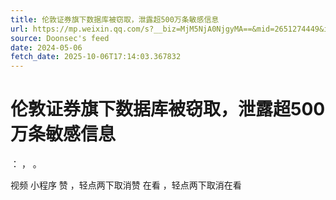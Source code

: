 ```yaml
---
title: 伦敦证券旗下数据库被窃取，泄露超500万条敏感信息
url: https://mp.weixin.qq.com/s?__biz=MjM5NjA0NjgyMA==&mid=2651274449&idx=1&sn=fc5375fe1f7417b112b6f5bfbe1c279b
source: Doonsec's feed
date: 2024-05-06
fetch_date: 2025-10-06T17:14:03.367832
---
```


# 伦敦证券旗下数据库被窃取，泄露超500万条敏感信息

：
，
。

视频
小程序
赞
，轻点两下取消赞
在看
，轻点两下取消在看